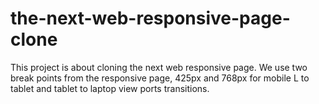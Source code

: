# the-next-web-responsive-page-clone
This project is about cloning the next web responsive page. We use two break points from the responsive page, 425px and 768px for mobile L to tablet and tablet to laptop view ports transitions.

